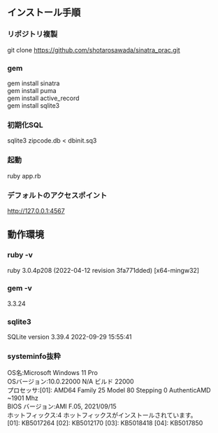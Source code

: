 ## インストール手順

### リポジトリ複製
git clone https://github.com/shotarosawada/sinatra_prac.git

### gem
gem install sinatra   
gem install puma  
gem install active_record  
gem install sqlite3  

### 初期化SQL
sqlite3 zipcode.db < dbinit.sq3

### 起動
ruby app.rb

### デフォルトのアクセスポイント
http://127.0.0.1:4567

## 動作環境
### ruby -v
ruby 3.0.4p208 (2022-04-12 revision 3fa771dded) [x64-mingw32]

### gem -v
3.3.24

### sqlite3
SQLite version 3.39.4 2022-09-29 15:55:41

### systeminfo抜粋
OS名:Microsoft Windows 11 Pro  
OSバージョン:10.0.22000 N/A ビルド 22000    
プロセッサ:[01]: AMD64 Family 25 Model 80 Stepping 0 AuthenticAMD ~1901 Mhz  
BIOS バージョン:AMI F.05, 2021/09/15  
ホットフィックス:4 ホットフィックスがインストールされています。  
[01]: KB5017264
[02]: KB5012170
[03]: KB5018418
[04]: KB5017850
